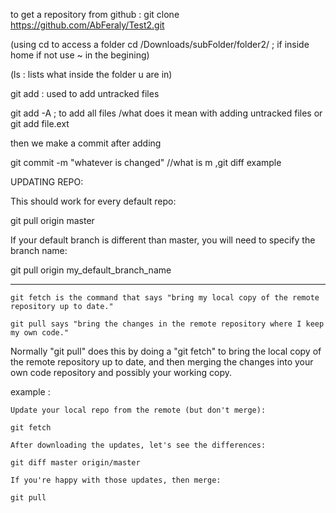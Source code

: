  to get a repository from github :
git clone https://github.com/AbFeraly/Test2.git

(using cd to access a folder cd /Downloads/subFolder/folder2/    ; if inside home
if not use ~ in the begining)

(ls : lists what inside the folder u are in)

git add : used to add untracked files 

git add -A ; to add all files      /what does it mean with adding untracked files
or git add file.ext

then we make a commit after adding

git commit -m "whatever is changed"  //what is m ,git diff example

UPDATING REPO:	

This should work for every default repo:

git pull origin master

If your default branch is different than master, you will need to specify the branch name:

git pull origin my_default_branch_name
______________________


    git fetch is the command that says "bring my local copy of the remote repository up to date."

    git pull says "bring the changes in the remote repository where I keep my own code."

Normally "git pull" does this by doing a "git fetch" to bring the local copy of the remote repository up to date, and then merging the changes into your own code repository and possibly your working copy.

example :

    Update your local repo from the remote (but don't merge):

    git fetch

    After downloading the updates, let's see the differences:

    git diff master origin/master

    If you're happy with those updates, then merge:

    git pull






